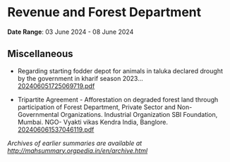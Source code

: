 # Revenue and Forest Department

**Date Range**: 03 June 2024 - 08 June 2024


## Miscellaneous
- Regarding starting fodder depot for animals in taluka declared drought by the government in kharif season 2023...\
  [202406051725069719.pdf](https://gr.maharashtra.gov.in/Site/Upload/Government%20Resolutions/English/202406051725069719.pdf)

- Tripartite Agreement - Afforestation on degraded forest land through participation of Forest Department, Private Sector and Non-Governmental Organizations.  Industrial Organization  SBI Foundation, Mumbai.  NGO- Vyakti vikas Kendra India, Banglore.\
  [202406061537046119.pdf](https://gr.maharashtra.gov.in/Site/Upload/Government%20Resolutions/English/202406061537046119.pdf)


*Archives of earlier summaries are available at http://mahsummary.orgpedia.in/en/archive.html*